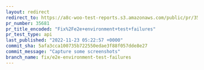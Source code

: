 ```yaml
---
layout: redirect
redirect_to: https://a8c-woo-test-reports.s3.amazonaws.com/public/pr/35681/api/index.html
pr_number: 35681
pr_title_encoded: "Fix%2Fe2e+environment+test+failures"
pr_test_type: api
last_published: "2022-11-23 05:22:57 +0000"
commit_sha: 5afa3cca100735b722550edae3f88f057dde8e27
commit_message: "Capture some screenshots"
branch_name: fix/e2e-environment-test-failures
---
```


